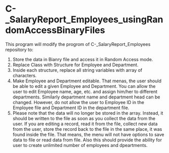 # C-_SalaryReport_Employees_usingRandomAccessBinaryFiles
This program will modify the progrom of C-_SalaryReport_Employees repository to:
1. Store the data in Bianry file and access it in Random Access mode.
2. Replace Class with Structure for Employee and Department.
3. Inside each structure, replace all string variables with array of characters. 
4. Make Employee and Department editable. That menas, the user should be able to edit a given Employee and Department.
   You can allow the user to edit Employee name, age, etc. and assign him/her to different departments. Similarly department
   name and department head can be changed. However, do not allow the user to Employee ID in the Employee file and Department ID
   in the department file.
5. Please note that the data will no longer be stored in the array. Instead, it should be written to the file as soon as you
   collect the data from the user. If you are editing a record, read it from the file, collect new data from the user,
   store the record back to the file in the same place, it was found inside the file. That means, the menu will not have
   options to save data to file or read data from file. Also this should provide the ability for user to create unlimited 
   number of employees and dpeartments.
